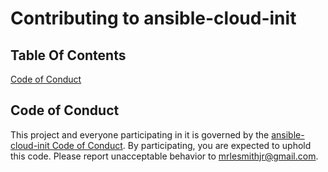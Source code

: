# Contributing to ansible-cloud-init

## Table Of Contents

[Code of Conduct](#code-of-conduct)

## Code of Conduct

This project and everyone participating in it is governed by the [ansible-cloud-init Code of Conduct](CODE_OF_CONDUCT.md). By participating, you are expected to uphold this code. Please report unacceptable behavior to [mrlesmithjr@gmail.com](mailto:mrlesmithjr@gmail.com).
